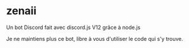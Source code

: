 # zenaii
Un bot Discord fait avec discord.js V12 grâce à node.js

Je ne maintiens plus ce bot, libre à vous d'utiliser le code qui s'y trouve.

